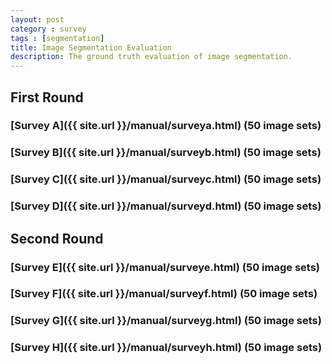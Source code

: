 ```yaml
---
layout: post
category : survey
tags : [segmentation]
title: Image Segmentation Evaluation
description: The ground truth evaluation of image segmentation.
---
```

    
## First Round    
    
### [__Survey A__]({{ site.url }}/manual/surveya.html) (50 image sets)    

### [__Survey B__]({{ site.url }}/manual/surveyb.html) (50 image sets)    

### [__Survey C__]({{ site.url }}/manual/surveyc.html) (50 image sets)    

### [__Survey D__]({{ site.url }}/manual/surveyd.html) (50 image sets)    
    
## Second Round    
    
### [__Survey E__]({{ site.url }}/manual/surveye.html) (50 image sets)       

### [__Survey F__]({{ site.url }}/manual/surveyf.html) (50 image sets)     

### [__Survey G__]({{ site.url }}/manual/surveyg.html) (50 image sets)    

### [__Survey H__]({{ site.url }}/manual/surveyh.html) (50 image sets)    



